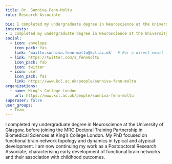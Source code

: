 ```yaml
---
title: Dr. Sunniva Fenn-Moltu
role: Research Associate

bio: I completed my undergraduate degree in Neuroscience at the University of Glasgow, before joining the MRC Doctoral Training Partnership in Biomedical Sciences at King’s College London. My PhD focused on functional brain network topology and dynamics in typical and atypical development. I am now continuing my work as a Postdoctoral Research Associate, characterising early development of functional brain networks and their association with childhood outcomes.
interests:
- I completed my undergraduate degree in Neuroscience at the University of Glasgow, before joining the MRC Doctoral Training Partnership in Biomedical Sciences at King’s College London. My PhD focused on functional brain network topology and dynamics in typical and atypical development. I am now continuing my work as a Postdoctoral Research Associate, characterising early development of functional brain networks and their association with childhood outcomes.
social:
  - icon: envelope
    icon_pack: fas
    link: 'mailto:sunniva.fenn-moltu@kcl.ac.uk'  # For a direct email link, use "mailto:test@example.org".
  - link: https://twitter.com/s_fennmoltu
    icon_pack: fab
    icon: twitter
  - icon: user
    icon_pack: fas
    link: https://www.kcl.ac.uk/people/sunniva-fenn-moltu  
organizations:
  - name: King's College London
    url: https://www.kcl.ac.uk/people/sunniva-fenn-moltu
superuser: false
user_groups:
  - Team
---
```

I completed my undergraduate degree in Neuroscience at the University of Glasgow, before joining the MRC Doctoral Training Partnership in Biomedical Sciences at King’s College London. My PhD focused on functional brain network topology and dynamics in typical and atypical development. I am now continuing my work as a Postdoctoral Research Associate, characterising early development of functional brain networks and their association with childhood outcomes.
